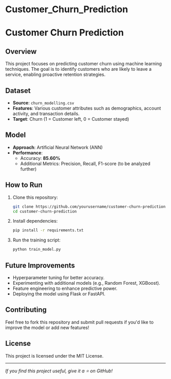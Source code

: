 # Customer_Churn_Prediction
# Customer Churn Prediction

## Overview
This project focuses on predicting customer churn using machine learning techniques. The goal is to identify customers who are likely to leave a service, enabling proactive retention strategies.

## Dataset
- **Source**: `churn_modelling.csv`
- **Features**: Various customer attributes such as demographics, account activity, and transaction details.
- **Target**: Churn (1 = Customer left, 0 = Customer stayed)

## Model
- **Approach**: Artificial Neural Network (ANN)
- **Performance**:
  - Accuracy: **85.60%**
  - Additional Metrics: Precision, Recall, F1-score (to be analyzed further)

## How to Run
1. Clone this repository:
   ```sh
   git clone https://github.com/yourusername/customer-churn-prediction.git
   cd customer-churn-prediction
   ```
2. Install dependencies:
   ```sh
   pip install -r requirements.txt
   ```
3. Run the training script:
   ```sh
   python train_model.py
   ```

## Future Improvements
- Hyperparameter tuning for better accuracy.
- Experimenting with additional models (e.g., Random Forest, XGBoost).
- Feature engineering to enhance predictive power.
- Deploying the model using Flask or FastAPI.

## Contributing
Feel free to fork this repository and submit pull requests if you'd like to improve the model or add new features!

## License
This project is licensed under the MIT License.

---
_If you find this project useful, give it a ⭐ on GitHub!_

